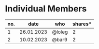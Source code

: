 # Individual Members

| no. | date  | who  | shares\* |
|---|---|---|---|
| 1 | 26.01.2023 | @loleg | 2 |
| 2 | 10.02.2023 | @bar9 | 2 |
